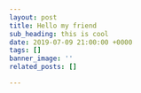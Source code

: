 ```yaml
---
layout: post
title: Hello my friend
sub_heading: this is cool
date: 2019-07-09 21:00:00 +0000
tags: []
banner_image: ''
related_posts: []

---
```

